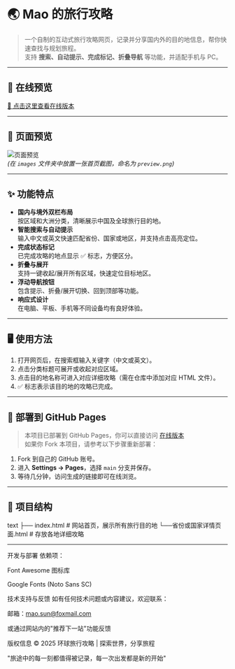 # 🌏 Mao 的旅行攻略

> 一个自制的互动式旅行攻略网页，记录并分享国内外的目的地信息，帮你快速查找与规划旅程。  
> 支持 **搜索、自动提示、完成标记、折叠导航** 等功能，并适配手机与 PC。

---

## 🔗 在线预览
[📍 点击这里查看在线版本](https://mao-sun.github.io/)  

---

## 📸 页面预览
![页面预览](https://s3.bmp.ovh/imgs/2025/08/10/a2e04fab507413ca.png)  
*(在 `images` 文件夹中放置一张首页截图，命名为 `preview.png`)*

---

## ✨ 功能特点
- **国内与境外双栏布局**  
  按区域和大洲分类，清晰展示中国及全球旅行目的地。
- **智能搜索与自动提示**  
  输入中文或英文快速匹配省份、国家或地区，并支持点击高亮定位。
- **完成状态标记**  
  已完成攻略的地点显示 ✅ 标志，方便区分。
- **折叠与展开**  
  支持一键收起/展开所有区域，快速定位目标地区。
- **浮动导航按钮**  
  包含提示、折叠/展开切换、回到顶部等功能。
- **响应式设计**  
  在电脑、平板、手机等不同设备均有良好体验。

---

## 🖥 使用方法
1. 打开网页后，在搜索框输入关键字（中文或英文）。
2. 点击分类标题可展开或收起对应区域。
3. 点击目的地名称可进入对应详细攻略（需在仓库中添加对应 HTML 文件）。
4. ✅ 标志表示该目的地的攻略已完成。

---

## 🚀 部署到 GitHub Pages
> 本项目已部署到 GitHub Pages，你可以直接访问 [在线版本](https://mao-sun.github.io/)  
> 如果你 Fork 本项目，请参考以下步骤重新部署：

1. Fork 到自己的 GitHub 账号。
2. 进入 **Settings → Pages**，选择 `main` 分支并保存。
3. 等待几分钟，访问生成的链接即可在线浏览。

---

## 📂 项目结构
text
├── index.html                  # 网站首页，展示所有旅行目的地
└──省份或国家详情页面.html     # 存放各地详细攻略

---

开发与部署
依赖项：

Font Awesome 图标库

Google Fonts (Noto Sans SC)


技术支持与反馈
如有任何技术问题或内容建议，欢迎联系：

邮箱：mao.sun@foxmail.com

或通过网站内的"推荐下一站"功能反馈

版权信息
© 2025 环球旅行攻略 | 探索世界，分享旅程

"旅途中的每一刻都值得被记录，每一次出发都是新的开始"
